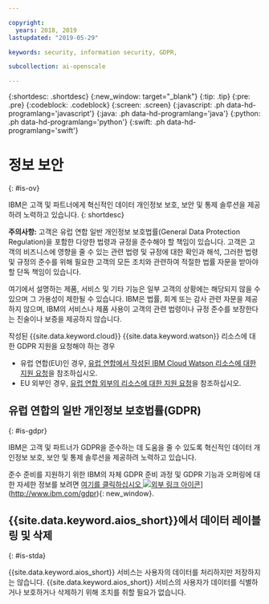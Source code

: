 ```yaml
---

copyright:
  years: 2018, 2019
lastupdated: "2019-05-29"

keywords: security, information security, GDPR, 

subcollection: ai-openscale

---
```


{:shortdesc: .shortdesc}
{:new_window: target="_blank"}
{:tip: .tip}
{:pre: .pre}
{:codeblock: .codeblock}
{:screen: .screen}
{:javascript: .ph data-hd-programlang='javascript'}
{:java: .ph data-hd-programlang='java'}
{:python: .ph data-hd-programlang='python'}
{:swift: .ph data-hd-programlang='swift'}

# 정보 보안
{: #is-ov}

IBM은 고객 및 파트너에게 혁신적인 데이터 개인정보 보호, 보안 및 통제 솔루션을 제공하려 노력하고 있습니다.
{: shortdesc}

**주의사항:**
고객은 유럽 연합 일반 개인정보 보호법률(General Data Protection Regulation)을 포함한 다양한 법령과 규정을 준수해야 할 책임이 있습니다. 고객은 고객의 비즈니스에 영향을 줄 수 있는 관련 법령 및 규정에 대한 확인과 해석,
그러한 법령 및 규정의 준수를 위해 필요한 고객의 모든 조치와 관련하여 적절한 법률 자문을 받아야 할
단독 책임이 있습니다.

여기에서 설명하는 제품, 서비스 및 기타 기능은 일부 고객의 상황에는 해당되지 않을 수 있으며
그 가용성이 제한될 수 있습니다. IBM은 법률, 회계 또는 감사 관련 자문을 제공하지 않으며, IBM의 서비스나 제품 사용이 고객의 관련 법령이나 규정 준수를 보장한다는 진술이나 보증을 제공하지 않습니다.

작성된 {{site.data.keyword.cloud}} {{site.data.keyword.watson}} 리소스에 대한 GDPR 지원을 요청해야 하는 경우

-   유럽 연합(EU)인 경우, [유럽 연합에서 작성된 IBM Cloud Watson 리소스에 대한 지원 요청](/docs/services/watson?topic=watson-gdpr-sar#request-EU)을 참조하십시오.
-   EU 외부인 경우, [유럽 연합 외부의 리소스에 대한 지원 요청](/docs/services/watson?topic=watson-gdpr-sar#request-non-EU)을 참조하십시오.

## 유럽 연합의 일반 개인정보 보호법률(GDPR)
{: #is-gdpr}

IBM은 고객 및 파트너가 GDPR을 준수하는 데 도움을 줄 수 있도록 혁신적인 데이터 개인정보 보호, 보안 및 통제 솔루션을 제공하려 노력하고 있습니다.

준수 준비를 지원하기 위한 IBM의 자체 GDPR 준비 과정 및 GDPR 기능과 오퍼링에 대한 자세한 정보를 보려면 [여기를 클릭하십시오 ![외부 링크 아이콘](../../icons/launch-glyph.svg "외부 링크 아이콘")](../../icons/launch-glyph.svg "외부 링크 아이콘")](http://www.ibm.com/gdpr){: new_window}.

## {{site.data.keyword.aios_short}}에서 데이터 레이블링 및 삭제
{: #is-stda}

{{site.data.keyword.aios_short}} 서비스는 사용자의 데이터를 처리하지만 저장하지는 않습니다. {{site.data.keyword.aios_short}} 서비스의 사용자가 데이터를 식별하거나 보호하거나 삭제하기 위해 조치를 취할 필요가 없습니다.

